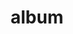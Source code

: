 ---
layout: album
resource: facebook
title: "album"
description: "masonry"
active: gallery
header-img: "img/gallery-bg.jpg"
album-title: "my 9th album"
images:
  - image_path: TranHongVan/New folder/348548119_794342878608007_2895931757136853898_n.jpg
  - image_path: TranHongVan/New folder/348555791_959797108488003_4776431121395833188_n.jpg
  - image_path: TranHongVan/New folder/348558684_1600985086979047_351637882338526503_n.jpg
  - image_path: TranHongVan/New folder/348559816_269316468871279_5744520230915115702_n.jpg
  - image_path: TranHongVan/New folder/348568851_6651954378177232_3715709203264655679_n.jpg
  - image_path: TranHongVan/New folder/348611885_773496497634918_1901117436592836071_n.jpg
  - image_path: TranHongVan/New folder/350268161_731398898667698_6058102057498702224_n.jpg
  - image_path: TranHongVan/New folder/350291745_1419424128833664_5594058682969876749_n.jpg
  - image_path: TranHongVan/New folder/356402777_996077091836974_321522144769351568_n.jpg
  - image_path: TranHongVan/New folder/356624224_996077068503643_5851081916073479120_n.jpg
  - image_path: TranHongVan/New folder/356634578_996709468440403_8243214923664340801_n.jpg
  - image_path: TranHongVan/New folder/356651053_996709455107071_2588750167379983396_n.jpg
  - image_path: TranHongVan/New folder/357433433_999075291537154_7466715094376847845_n.jpg
  - image_path: TranHongVan/New folder/357518076_999075281537155_8224192824230568071_n.jpg
  - image_path: TranHongVan/New folder/361574605_1006684887442861_3278226802160671015_n.jpg
  - image_path: TranHongVan/New folder/362237680_1008648707246479_7647867864409067196_n.jpg
  - image_path: TranHongVan/New folder/363287573_1011095930335090_4179952172339763247_n.jpg
  - image_path: TranHongVan/New folder/363323379_1011095947001755_1014556850563649077_n.jpg
  - image_path: TranHongVan/New folder/365472903_1016596853118331_7855429710194799433_n.jpg
  - image_path: TranHongVan/New folder/365921506_1016596856451664_5387314307296139522_n.jpg
  - image_path: TranHongVan/New folder/365988356_1016596866451663_2227714315864556692_n.jpg
  - image_path: TranHongVan/New folder/366581523_1017629479681735_1087074458663856342_n.jpg
  - image_path: TranHongVan/New folder/366662754_1019157892862227_7147358086407944771_n.jpg
  - image_path: TranHongVan/New folder/366710018_1019157866195563_7265891203869109158_n.jpg
  - image_path: TranHongVan/New folder/366958506_1019157876195562_4574473466743101862_n.jpg
  - image_path: TranHongVan/New folder/367168730_1020167369427946_2040668343754376884_n.jpg
  - image_path: TranHongVan/New folder/367177158_1020167396094610_7578044975553419987_n.jpg
  - image_path: TranHongVan/New folder/368998934_1023577519086931_3873340830637569523_n.jpg
  - image_path: TranHongVan/New folder/369198632_1024058575705492_4594596057488433083_n.jpg
  - image_path: TranHongVan/New folder/369255934_1024516058993077_2669401112880726821_n.jpg
  - image_path: TranHongVan/New folder/369343829_1024516082326408_6288211081546888850_n.jpg
  - image_path: TranHongVan/New folder/369907364_1024971925614157_2649174861362636357_n.jpg
  - image_path: TranHongVan/New folder/370540948_1027473375364012_4088350937136011125_n.jpg
  - image_path: TranHongVan/New folder/370685833_1027473358697347_1263731931317548299_n.jpg
  - image_path: TranHongVan/New folder/371077157_1028665088578174_840594755788725567_n.jpg
  - image_path: TranHongVan/New folder/371123540_1027982271979789_3698294951404263859_n.jpg
  - image_path: TranHongVan/New folder/371324617_1027473388697344_4539137199478627008_n.jpg
  - image_path: TranHongVan/New folder/371353198_1027473385364011_5010575787662737509_n.jpg
  - image_path: TranHongVan/New folder/372824185_1027982281979788_2687982666445241034_n.jpg
  - image_path: TranHongVan/New folder/372908325_1027982261979790_2783496958681614876_n.jpg
  - image_path: TranHongVan/New folder/467741370_3345819785555663_3431472831207480461_n.jpg
  - image_path: TranHongVan/New folder/467746243_3345819782222330_9158759843751572292_n.jpg
  - image_path: TranHongVan/New folder/467771519_3345819778888997_6388627799977866746_n.jpg
---